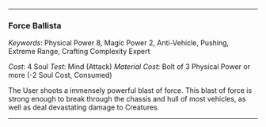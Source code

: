 ___

### Force Ballista

*Keywords*: Physical Power 8, Magic Power 2, Anti-Vehicle, Pushing, Extreme Range, Crafting Complexity Expert

*Cost*: 4 Soul
*Test*: Mind (Attack)
*Material Cost*: Bolt of 3 Physical Power or more (-2 Soul Cost, Consumed) 

The User shoots a immensely powerful blast of force. This blast of force is strong enough to break through the chassis and hull of most vehicles, as well as deal devastating damage to Creatures.

___